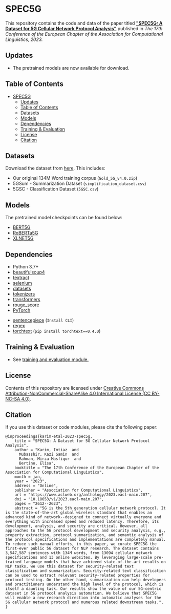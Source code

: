 # SPEC5G

This repository contains the code and data of the paper titled [**"SPEC5G: A Dataset for 5G Cellular Network Protocol Analysis"**]("https://www.overleaf.com/project/6328efc563b20d4fea080ff8") published in *The 17th Conference of the European Chapter of the Association for Computational Linguistics, 2023.*

## Updates

* The pretrained models are now available for download.


## Table of Contents

- [SPEC5G](#SPEC5G)
  - [Updates](#updates)
  - [Table of Contents](#table-of-contents)
  - [Datasets](#datasets)
  - [Models](#models)
  - [Dependencies](#dependencies)
  - [Training & Evaluation](#training--evaluation)
  - [License](#license)
  - [Citation](#citation)


## Datasets
  Download the dataset from [here](https://drive.google.com/drive/folders/1Km1wdYnwjdGHiULFO0GL8JZFtDT5ZDb_?usp=sharing). This includes:
* Our original 134M Word training corpus (`Gold_5G_v4.0.zip`)
* 5GSum - Summarization Dataset (`simplification_dataset.csv`)
* 5GSC - Classification Dataset (`5GSC.csv`)

## Models

The pretrained model checkpoints can be found below: 

* [BERT5G](https://drive.google.com/file/d/1Di-Tuoxmfjdu8JnNjHRts0g-rLDdNfsM/view?usp=share_link)
* [RoBERTa5G](https://drive.google.com/file/d/1R9eWnBArusiEv2NuFth5cC2O0sO0D6vy/view?usp=share_link)
* [XLNET5G](https://drive.google.com/file/d/1pMPNGKEyNzFDfZtpBluEIZAG_zyI3XvN/view?usp=share_link)

## Dependencies
* Python 3.7+
* [beautifulsoup4](https://pypi.org/project/beautifulsoup4/)
* [textract](https://pypi.org/project/textract/)
* [selenium](https://pypi.org/project/selenium/)
* [datasets](https://pypi.org/project/datasets/)
* [tokenizers](https://pypi.org/project/tokenizers/)
* [transformers](https://pypi.org/project/transformers/)
* [rouge_score](https://pypi.org/project/rouge_score/)
* [PyTorch](http://pytorch.org/)

[//]: # (* [Cython]&#40;https://pypi.org/project/Cython/&#41;)
* [sentencepiece](https://github.com/google/sentencepiece) (`Install CLI`)
* [regex](https://pypi.org/project/regex/)
* [torchtext](https://pypi.org/project/torchtext) (`pip install torchtext==0.4.0`)


## Training & Evaluation
  * See [training and evaluation module.](model-training/)

[//]: # (  * Try out the models in [Google Colaboratory.]&#40;https://colab.research.google.com/&#41;)

## License
Contents of this repository are licensed under [Creative Commons Attribution-NonCommercial-ShareAlike 4.0 International License (CC BY-NC-SA 4.0)](https://creativecommons.org/licenses/by-nc-sa/4.0/). 

## Citation
If you use this dataset or code modules, please cite the following paper:
```
@inproceedings{karim-etal-2023-spec5g,
    title = "SPEC5G: A Dataset for 5G Cellular Network Protocol Analysis",
    author = "Karim, Imtiaz  and
      Mubasshir, Kazi Samin  and
      Rahman, Mirza Masfiqur  and
      Bertino, Elisa",
    booktitle = "The 17th Conference of the European Chapter of the Association for Computational Linguistics",
    month = jan,
    year = "2023",
    address = "Online",
    publisher = "Association for Computational Linguistics",
    url = "https://www.aclweb.org/anthology/2023.eacl-main.207",
    doi = "10.18653/v1/2023.eacl-main.207",
    pages = "2612--2623",
    abstract = "5G is the 5th generation cellular network protocol. It is the state-of-the-art global wireless standard that enables an advanced kind of network--designed to connect virtually everyone and everything with increased speed and reduced latency. Therefore, its development, analysis, and security are critical. However, all approaches to the 5G protocol development and security analysis, e.g., property extraction, protocol summarization, and semantic analysis of the protocol specifications and implementations are completely manual. To reduce such manual efforts, in this paper, we curate SPEC5G the first-ever public 5G dataset for NLP research. The dataset contains 3,547,587 sentences with 134M words, from 13094 cellular network specifications and 13 online websites. By leveraging large-scale pre-trained language models that have achieved state-of-the-art results on NLP tasks, we use this dataset for security-related text classification and summarization. Security-related text classification can be used to extract relevant security-related properties for protocol testing. On the other hand, summarization can help developers and practitioners understand the high level of the protocol, which is itself a daunting task. Our results show the value of our 5G-centric dataset in 5G protocol analysis automation. We believe that SPEC5G will enable a new research direction into automatic analyses for the 5G cellular network protocol and numerous related downstream tasks.",
}
```
